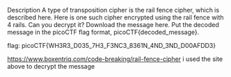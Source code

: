 Description
A type of transposition cipher is the rail fence cipher, which is described here. Here is one such cipher encrypted using the rail fence with 4 rails. Can you decrypt it?
Download the message here.
Put the decoded message in the picoCTF flag format, picoCTF{decoded_message}.


flag: picoCTF{WH3R3_D035_7H3_F3NC3_8361N_4ND_3ND_D00AFDD3}

https://www.boxentriq.com/code-breaking/rail-fence-cipher i used the site above to decrypt the message
